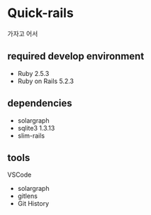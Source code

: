# Quick-rails

가자고 어서

## required develop environment
 - Ruby 2.5.3
 - Ruby on Rails 5.2.3

## dependencies
 - solargraph
 - sqlite3 1.3.13
 - slim-rails

## tools
VSCode
 - solargraph
 - gitlens
 - Git History